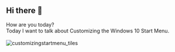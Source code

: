 ## Hi there 👋
How are you today? <br>
Today I want to talk about Customizing the Windows 10 Start Menu. 
<br>
<br>
![customizingstartmenu_tiles](https://github.com/user-attachments/assets/6888cfb7-f413-460e-9bb3-6d8dc3f3c723)

<!--
**jepabs03/jepabs03** is a ✨ _special_ ✨ repository because its `README.md` (this file) appears on your GitHub profile.

Here are some ideas to get you started:

- 🔭 I’m currently working on ...
- 🌱 I’m currently learning ...
- 👯 I’m looking to collaborate on ...
- 🤔 I’m looking for help with ...
- 💬 Ask me about ...
- 📫 How to reach me: ...
- 😄 Pronouns: ...
- ⚡ Fun fact: ...
-->
